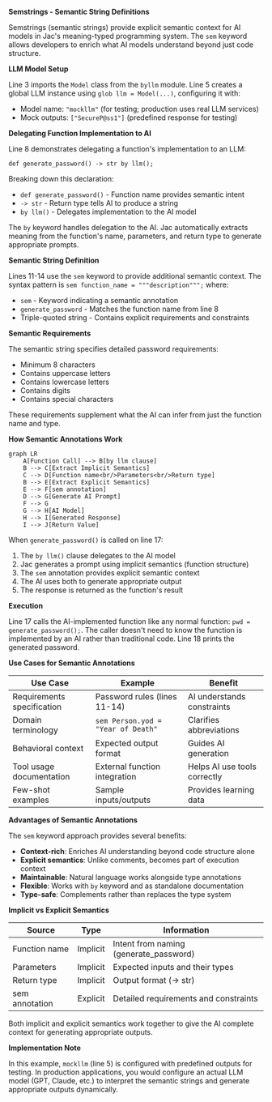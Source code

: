 **Semstrings - Semantic String Definitions**

Semstrings (semantic strings) provide explicit semantic context for AI models in Jac's meaning-typed programming system. The `sem` keyword allows developers to enrich what AI models understand beyond just code structure.

**LLM Model Setup**

Line 3 imports the `Model` class from the `byllm` module. Line 5 creates a global LLM instance using `glob llm = Model(...)`, configuring it with:
- Model name: `"mockllm"` (for testing; production uses real LLM services)
- Mock outputs: `["SecureP@ss1"]` (predefined response for testing)

**Delegating Function Implementation to AI**

Line 8 demonstrates delegating a function's implementation to an LLM:

`def generate_password() -> str by llm();`

Breaking down this declaration:
- `def generate_password()` - Function name provides semantic intent
- `-> str` - Return type tells AI to produce a string
- `by llm()` - Delegates implementation to the AI model

The `by` keyword handles delegation to the AI. Jac automatically extracts meaning from the function's name, parameters, and return type to generate appropriate prompts.

**Semantic String Definition**

Lines 11-14 use the `sem` keyword to provide additional semantic context. The syntax pattern is `sem function_name = """description""";` where:
- `sem` - Keyword indicating a semantic annotation
- `generate_password` - Matches the function name from line 8
- Triple-quoted string - Contains explicit requirements and constraints

**Semantic Requirements**

The semantic string specifies detailed password requirements:
- Minimum 8 characters
- Contains uppercase letters
- Contains lowercase letters
- Contains digits
- Contains special characters

These requirements supplement what the AI can infer from just the function name and type.

**How Semantic Annotations Work**

```mermaid
graph LR
    A[Function Call] --> B[by llm clause]
    B --> C[Extract Implicit Semantics]
    C --> D[Function name<br/>Parameters<br/>Return type]
    B --> E[Extract Explicit Semantics]
    E --> F[sem annotation]
    D --> G[Generate AI Prompt]
    F --> G
    G --> H[AI Model]
    H --> I[Generated Response]
    I --> J[Return Value]
```

When `generate_password()` is called on line 17:
1. The `by llm()` clause delegates to the AI model
2. Jac generates a prompt using implicit semantics (function structure)
3. The `sem` annotation provides explicit semantic context
4. The AI uses both to generate appropriate output
5. The response is returned as the function's result

**Execution**

Line 17 calls the AI-implemented function like any normal function: `pwd = generate_password();`. The caller doesn't need to know the function is implemented by an AI rather than traditional code. Line 18 prints the generated password.

**Use Cases for Semantic Annotations**

| Use Case | Example | Benefit |
|----------|---------|---------|
| Requirements specification | Password rules (lines 11-14) | AI understands constraints |
| Domain terminology | `sem Person.yod = "Year of Death"` | Clarifies abbreviations |
| Behavioral context | Expected output format | Guides AI generation |
| Tool usage documentation | External function integration | Helps AI use tools correctly |
| Few-shot examples | Sample inputs/outputs | Provides learning data |

**Advantages of Semantic Annotations**

The `sem` keyword approach provides several benefits:
- **Context-rich**: Enriches AI understanding beyond code structure alone
- **Explicit semantics**: Unlike comments, becomes part of execution context
- **Maintainable**: Natural language works alongside type annotations
- **Flexible**: Works with `by` keyword and as standalone documentation
- **Type-safe**: Complements rather than replaces the type system

**Implicit vs Explicit Semantics**

| Source | Type | Information |
|--------|------|-------------|
| Function name | Implicit | Intent from naming (generate_password) |
| Parameters | Implicit | Expected inputs and their types |
| Return type | Implicit | Output format (-> str) |
| sem annotation | Explicit | Detailed requirements and constraints |

Both implicit and explicit semantics work together to give the AI complete context for generating appropriate outputs.

**Implementation Note**

In this example, `mockllm` (line 5) is configured with predefined outputs for testing. In production applications, you would configure an actual LLM model (GPT, Claude, etc.) to interpret the semantic strings and generate appropriate outputs dynamically.
